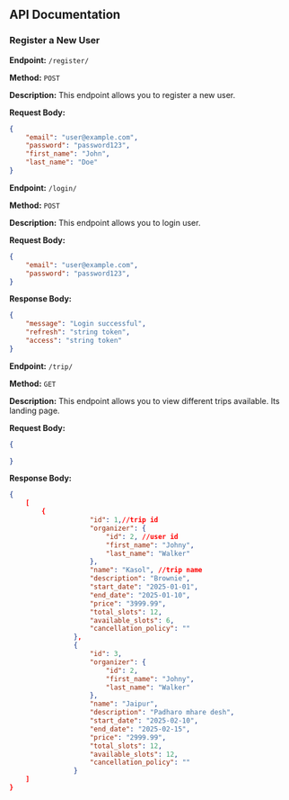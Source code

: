 ## API Documentation

### Register a New User

**Endpoint:** `/register/`

**Method:** `POST`

**Description:** This endpoint allows you to register a new user.

**Request Body:**
```json
{
    "email": "user@example.com",
    "password": "password123",
    "first_name": "John",
    "last_name": "Doe"
}
```

**Endpoint:** `/login/`

**Method:** `POST`

**Description:** This endpoint allows you to login user.

**Request Body:**
```json
{
    "email": "user@example.com",
    "password": "password123",
}
```

**Response Body:**
```json
{
    "message": "Login successful",
    "refresh": "string token",
    "access": "string token"
}
```
**Endpoint:** `/trip/`

**Method:** `GET`

**Description:** This endpoint allows you to view different trips available. Its landing page.

**Request Body:**
```json
{
    
}
```
**Response Body:**
```json
{
    [
        {
                    "id": 1,//trip id
                    "organizer": {
                        "id": 2, //user id
                        "first_name": "Johny",
                        "last_name": "Walker"
                    },
                    "name": "Kasol", //trip name
                    "description": "Brownie",
                    "start_date": "2025-01-01",
                    "end_date": "2025-01-10",
                    "price": "3999.99",
                    "total_slots": 12,
                    "available_slots": 6,
                    "cancellation_policy": ""
                },
                {
                    "id": 3,
                    "organizer": {
                        "id": 2,
                        "first_name": "Johny",
                        "last_name": "Walker"
                    },
                    "name": "Jaipur",
                    "description": "Padharo mhare desh",
                    "start_date": "2025-02-10",
                    "end_date": "2025-02-15",
                    "price": "2999.99",
                    "total_slots": 12,
                    "available_slots": 12,
                    "cancellation_policy": ""
                }
    ]
}
```
